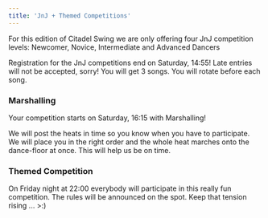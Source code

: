 ```yaml
---
title: 'JnJ + Themed Competitions'
---
```


For this edition of Citadel Swing we are only offering four JnJ competition levels: Newcomer, Novice, Intermediate and Advanced Dancers

Registration for the JnJ competitions end on Saturday, 14:55! Late entries will not be accepted, sorry! You will get 3 songs. You will rotate before each song.

### Marshalling
Your competition starts on Saturday, 16:15 with Marshalling!

We will post the heats in time so you know when you have to participate. We will place you in the right order and the whole heat marches onto the dance-floor at once. This will help us be on time.

### Themed Competition
On Friday night at 22:00 everybody will participate in this really fun competition. The rules will be announced on the spot. Keep that tension rising ... >:)